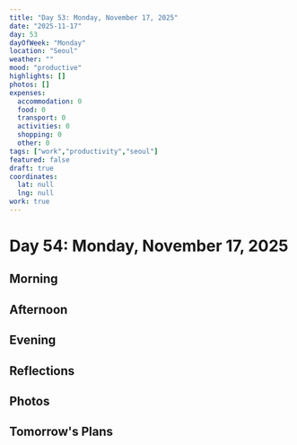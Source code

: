 ```yaml
---
title: "Day 53: Monday, November 17, 2025"
date: "2025-11-17"
day: 53
dayOfWeek: "Monday"
location: "Seoul"
weather: ""
mood: "productive"
highlights: []
photos: []
expenses:
  accommodation: 0
  food: 0
  transport: 0
  activities: 0
  shopping: 0
  other: 0
tags: ["work","productivity","seoul"]
featured: false
draft: true
coordinates:
  lat: null
  lng: null
work: true
---
```

# Day 54: Monday, November 17, 2025

## Morning

## Afternoon

## Evening

## Reflections

## Photos

## Tomorrow's Plans
